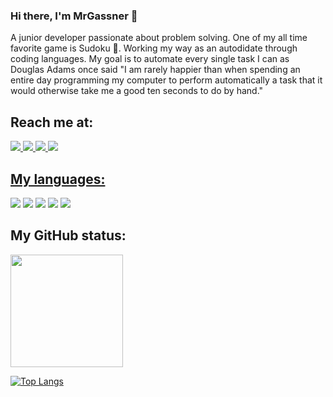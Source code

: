 ### Hi there, I'm MrGassner 🤘 

A junior developer passionate about problem solving. One of my all time favorite game is Sudoku 🔢. Working my way as an autodidate through coding languages. My goal is to automate every single task I can as Douglas Adams once said "I am rarely happier than when spending an entire day programming my computer to perform automatically a task that it would otherwise take me a good ten seconds to do by hand."

## Reach me at:

<div>
  <a href="https://www.linkedin.com/in/mrgassner/" target="_blank"><img src="https://img.shields.io/badge/linkedin-%230077B5.svg?style=for-the-badge&logo=linkedin&logoColor=white"</a>
  <a href="https://instagram.com/mrgassner?igshid=YmMyMTA2M2Y=" target="_blank"><img src="https://img.shields.io/badge/Instagram-%23E4405F.svg?style=for-the-badge&logo=Instagram&logoColor=white"</a>
  <a href="https://discord.com/channels/@me/1028640844166746184" target="_blank"><img src="https://img.shields.io/badge/Discord-%235865F2.svg?style=for-the-badge&logo=discord&logoColor=white"</a>
  <a href="mailto:gustavo.gassner@hotmail.com" target="_blank"><img src="https://img.shields.io/badge/Microsoft_Outlook-0078D4?style=for-the-badge&logo=microsoft-outlook&logoColor=white"</a>
 </div>



## My languages:
 
<div>
    <a href="https://pt.wikipedia.org/wiki/HTML" target="_blank"><img src="https://img.shields.io/badge/html5-%23E34F26.svg?style=for-the-badge&logo=html5&logoColor=white"></a>
    <a href="https://pt.wikipedia.org/wiki/CSS" target="_blank"><img src="https://img.shields.io/badge/css3-%231572B6.svg?style=for-the-badge&logo=css3&logoColor=white"></a>
    <a href="https://pt.wikipedia.org/wiki/JavaScript" target="_blank"><img src="https://img.shields.io/badge/javascript-%23323330.svg?style=for-the-badge&logo=javascript&logoColor=%23F7DF1E"></a>
    <a href="https://pt.wikipedia.org/wiki/Python" target="_blank"><img src="https://img.shields.io/badge/python-3670A0?style=for-the-badge&logo=python&logoColor=ffdd54"></a>
    <a href="https://pt.wikipedia.org/wiki/Django_(framework_web)" target="_blank"><img src="https://img.shields.io/badge/django-%23092E20.svg?style=for-the-badge&logo=django&logoColor=white"></a>
</div>

    
## My GitHub status:


<img height="180em" src="https://github-readme-stats.vercel.app/api?username=MrGassner&show_icons=true&hide_border=true&&count_private=true&include_all_commits=true" />
    
[![Top Langs](https://github-readme-stats.vercel.app/api/top-langs/?username=MrGassner&layout=compact)](https://github.com/MrGassner)


